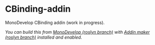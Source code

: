 # CBinding-addin
MonoDevelop CBinding addin (work in progress).

*You can build this from [MonoDevelop (roslyn branch)](https://github.com/mono/monodevelop/tree/roslyn) with [Addin maker (roslyn branch)](https://github.com/mhutch/MonoDevelop.AddinMaker/tree/roslyn) installed and enabled.*
